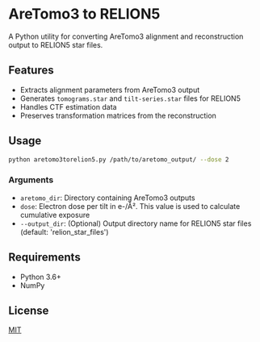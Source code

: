 # AreTomo3 to RELION5

A Python utility for converting AreTomo3 alignment and reconstruction output to RELION5 star files.


## Features

- Extracts alignment parameters from AreTomo3 output
- Generates `tomograms.star` and `tilt-series.star` files for RELION5
- Handles CTF estimation data
- Preserves transformation matrices from the reconstruction

## Usage

```bash
python aretomo3torelion5.py /path/to/aretomo_output/ --dose 2
```

### Arguments

- `aretomo_dir`: Directory containing AreTomo3 outputs
- `dose`: Electron dose per tilt in e-/Å². This value is used to calculate cumulative exposure
- `--output_dir`: (Optional) Output directory name for RELION5 star files (default: 'relion_star_files')

## Requirements

- Python 3.6+
- NumPy

## License

[MIT](LICENSE)
